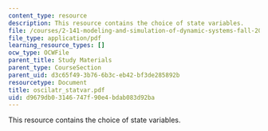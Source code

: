 ```yaml
---
content_type: resource
description: This resource contains the choice of state variables.
file: /courses/2-141-modeling-and-simulation-of-dynamic-systems-fall-2006/d9679db03146747f90e4bdab083d92ba_oscilatr_statvar.pdf
file_type: application/pdf
learning_resource_types: []
ocw_type: OCWFile
parent_title: Study Materials
parent_type: CourseSection
parent_uid: d3c65f49-3b76-6b3c-eb42-bf3de285892b
resourcetype: Document
title: oscilatr_statvar.pdf
uid: d9679db0-3146-747f-90e4-bdab083d92ba
---
```

This resource contains the choice of state variables.


